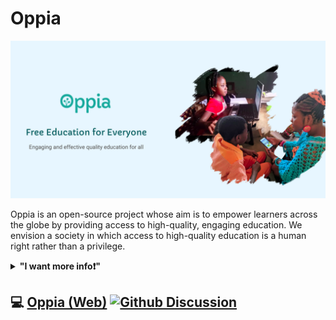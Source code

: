 # Oppia

![Oppia Banner](/profile/README_header_1200x600%20px.png)

Oppia is an open-source project whose aim is to empower learners across the globe by providing access to high-quality, engaging education. We envision a society in which access to high-quality education is a human right rather than a privilege.

<details> 
	<summary><b>"I want more info❗"</b></summary>
	<br>
    <ul>
        <li><a href="https://www.oppia.org/about-foundation">Our Vision</a></li>
        <li><a href="https://www.oppia.org/about">About our platform</a></li>
    </ul>
</details>

## :computer: [Oppia (Web)](https://github.com/oppia/oppia) [![Github Discussion](https://img.shields.io/badge/GitHub_Discussion-100000?style=for-the-badge&logo=github&logoColor=white)](https://github.com/oppia/oppia)

